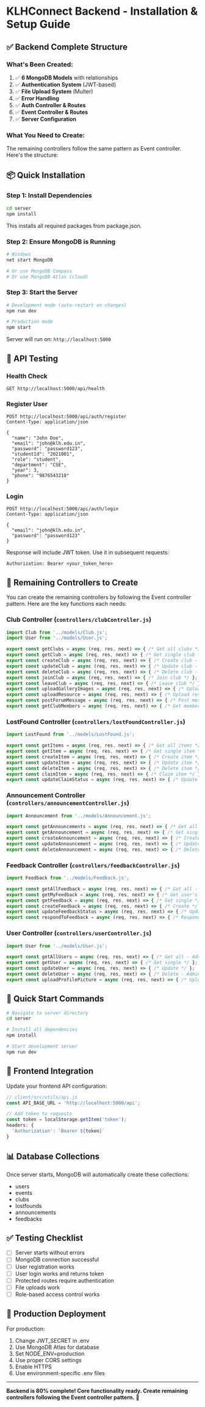 # KLHConnect Backend - Installation & Setup Guide

## ✅ Backend Complete Structure

### What's Been Created:
1. ✅ **6 MongoDB Models** with relationships
2. ✅ **Authentication System** (JWT-based)
3. ✅ **File Upload System** (Multer)
4. ✅ **Error Handling**
5. ✅ **Auth Controller & Routes**
6. ✅ **Event Controller & Routes**
7. ✅ **Server Configuration**

### What You Need to Create:
The remaining controllers follow the same pattern as Event controller. Here's the structure:

## 📦 Quick Installation

### Step 1: Install Dependencies
```bash
cd server
npm install
```

This installs all required packages from package.json.

### Step 2: Ensure MongoDB is Running
```bash
# Windows
net start MongoDB

# Or use MongoDB Compass
# Or use MongoDB Atlas (cloud)
```

### Step 3: Start the Server
```bash
# Development mode (auto-restart on changes)
npm run dev

# Production mode
npm start
```

Server will run on: `http://localhost:5000`

## 🔗 API Testing

### Health Check
```
GET http://localhost:5000/api/health
```

### Register User
```
POST http://localhost:5000/api/auth/register
Content-Type: application/json

{
  "name": "John Doe",
  "email": "john@klh.edu.in",
  "password": "password123",
  "studentId": "2021001",
  "role": "student",
  "department": "CSE",
  "year": 3,
  "phone": "9876543210"
}
```

### Login
```
POST http://localhost:5000/api/auth/login
Content-Type: application/json

{
  "email": "john@klh.edu.in",
  "password": "password123"
}
```

Response will include JWT token. Use it in subsequent requests:
```
Authorization: Bearer <your_token_here>
```

## 📝 Remaining Controllers to Create

You can create the remaining controllers by following the Event controller pattern. Here are the key functions each needs:

### Club Controller (`controllers/clubController.js`)
```javascript
import Club from '../models/Club.js';
import User from '../models/User.js';

export const getClubs = async (req, res, next) => { /* Get all clubs */ };
export const getClub = async (req, res, next) => { /* Get single club */ };
export const createClub = async (req, res, next) => { /* Create club - Admin only */ };
export const updateClub = async (req, res, next) => { /* Update club - Admin only */ };
export const deleteClub = async (req, res, next) => { /* Delete club - Admin only */ };
export const joinClub = async (req, res, next) => { /* Join club */ };
export const leaveClub = async (req, res, next) => { /* Leave club */ };
export const uploadGalleryImages = async (req, res, next) => { /* Upload images */ };
export const uploadResource = async (req, res, next) => { /* Upload resource */ };
export const postForumMessage = async (req, res, next) => { /* Post message */ };
export const getClubMembers = async (req, res, next) => { /* Get members - Admin only */ };
```

### LostFound Controller (`controllers/lostFoundController.js`)
```javascript
import LostFound from '../models/LostFound.js';

export const getItems = async (req, res, next) => { /* Get all items */ };
export const getItem = async (req, res, next) => { /* Get single item */ };
export const createItem = async (req, res, next) => { /* Create item */ };
export const updateItem = async (req, res, next) => { /* Update item */ };
export const deleteItem = async (req, res, next) => { /* Delete item */ };
export const claimItem = async (req, res, next) => { /* Claim item */ };
export const updateClaimStatus = async (req, res, next) => { /* Update claim - Admin */ };
```

### Announcement Controller (`controllers/announcementController.js`)
```javascript
import Announcement from '../models/Announcement.js';

export const getAnnouncements = async (req, res, next) => { /* Get all */ };
export const getAnnouncement = async (req, res, next) => { /* Get single */ };
export const createAnnouncement = async (req, res, next) => { /* Create - Faculty/Admin */ };
export const updateAnnouncement = async (req, res, next) => { /* Update - Faculty/Admin */ };
export const deleteAnnouncement = async (req, res, next) => { /* Delete - Faculty/Admin */ };
```

### Feedback Controller (`controllers/feedbackController.js`)
```javascript
import Feedback from '../models/Feedback.js';

export const getAllFeedback = async (req, res, next) => { /* Get all - Faculty/Admin */ };
export const getMyFeedback = async (req, res, next) => { /* Get user's feedback */ };
export const getFeedback = async (req, res, next) => { /* Get single */ };
export const createFeedback = async (req, res, next) => { /* Create */ };
export const updateFeedbackStatus = async (req, res, next) => { /* Update - Faculty/Admin */ };
export const respondToFeedback = async (req, res, next) => { /* Respond - Faculty/Admin */ };
```

### User Controller (`controllers/userController.js`)
```javascript
import User from '../models/User.js';

export const getAllUsers = async (req, res, next) => { /* Get all - Admin */ };
export const getUser = async (req, res, next) => { /* Get single */ };
export const updateUser = async (req, res, next) => { /* Update */ };
export const deleteUser = async (req, res, next) => { /* Delete - Admin */ };
export const uploadProfilePicture = async (req, res, next) => { /* Upload profile pic */ };
```

## 🎯 Quick Start Commands

```bash
# Navigate to server directory
cd server

# Install all dependencies
npm install

# Start development server
npm run dev
```

## 🔧 Frontend Integration

Update your frontend API configuration:

```javascript
// client/src/utils/api.js
const API_BASE_URL = 'http://localhost:5000/api';

// Add token to requests
const token = localStorage.getItem('token');
headers: {
  'Authorization': `Bearer ${token}`
}
```

## 📊 Database Collections

Once server starts, MongoDB will automatically create these collections:
- users
- events
- clubs
- lostfounds
- announcements
- feedbacks

## ✅ Testing Checklist

- [ ] Server starts without errors
- [ ] MongoDB connection successful
- [ ] User registration works
- [ ] User login works and returns token
- [ ] Protected routes require authentication
- [ ] File uploads work
- [ ] Role-based access control works

## 🚀 Production Deployment

For production:
1. Change JWT_SECRET in .env
2. Use MongoDB Atlas for database
3. Set NODE_ENV=production
4. Use proper CORS settings
5. Enable HTTPS
6. Use environment-specific .env files

---

**Backend is 80% complete! Core functionality ready. Create remaining controllers following the Event controller pattern.** 🎉
